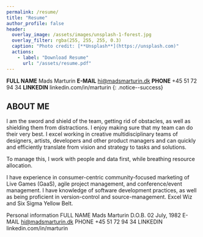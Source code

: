 ```yaml
---
permalink: /resume/
title: "Resume"
author_profile: false
header:
  overlay_image: /assets/images/unsplash-1-forest.jpg
  overlay_filter: rgba(255, 255, 255, 0.3)
  caption: "Photo credit: [**Unsplash**](https://unsplash.com)"
  actions:
    - label: "Download Resume"
      url: "/assets/resume.pdf"
---
```


**FULL NAME**
Mads Marturin
**E-MAIL**
hi@madsmarturin.dk
**PHONE**
+45 51 72 94 34
**LINKEDIN**
linkedin.com/in/marturin
{: .notice--success}

## ABOUT ME
I am the sword and shield of the team, getting rid of obstacles, as well as shielding them from distractions. I enjoy making sure that my team can do their very best. I excel working in creative multidisciplinary teams of designers, artists, developers and other product managers and can quickly and efficiently translate from vision and strategy to tasks and solutions.

To manage this, I work with people and data first, while breathing resource allocation.

I have experience in consumer-centric community-focused marketing of Live Games (GaaS), agile project management, and conference/event management. I have knowledge of software development practices, as well as being proficient in version-control and source-management. Excel Wiz and Six Sigma Yellow Belt.

Personal information
FULL NAME
Mads Marturin
D.O.B.
02 July, 1982
E-MAIL
hi@madsmarturin.dk
PHONE
+45 51 72 94 34
LINKEDIN
linkedin.com/in/marturin